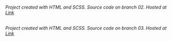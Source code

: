 ###### Project created with HTML and SCSS. Source code on branch 02. Hosted at [Link](https://gorgeous-tanuki-8c3780.netlify.app/)
###### Project created with HTML and SCSS. Source code on branch 03. Hosted at [Link](https://647e393faf33ac11b1e1cf1c--verdant-melomakarona-4f3117.netlify.app/)
